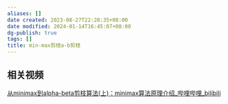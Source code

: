 ```yaml
---
aliases: []
date created: 2023-08-27T22:28:35+08:00
date modified: 2024-01-14T16:45:07+08:00
dg-publish: true
tags: []
title: min-max剪枝a-b剪枝
---
```


## 相关视频
[从minimax到alpha-beta剪枝算法(上)：minimax算法原理介绍\_哔哩哔哩\_bilibili](https://www.bilibili.com/video/BV1v94y1r7F8/?buvid=XY630CE669F34078F341989B1EE06E60B0127&is_story_h5=false&mid=g8UDjEqHIS5oCexxb9oAEQ%3D%3D&p=1&plat_id=116&share_from=ugc&share_medium=android&share_plat=android&share_session_id=14b01f88-4a3f-45c9-bd84-3bdb5a456637&share_source=COPY&share_tag=s_i&timestamp=1693026492&unique_k=NMXeo7L&up_id=480804525&vd_source=20cb3e7c6ad3d64f0eb2d763ff005080)